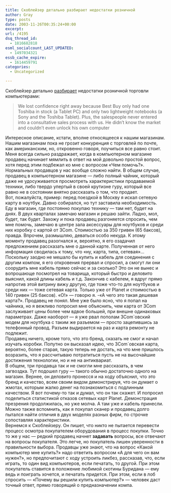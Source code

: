 ```yaml
---
title: Скоблейзер детально разбирает недостатки розничной
author: Gray
type: posts
date: 2003-11-26T00:35:24+00:00
excerpt:
url: /4195
dsq_thread_id:
  - 1816682818
esml_socialcount_LAST_UPDATED:
  - 1497034321
essb_cache_expire:
  - 1614459791
categories:
  - Uncategorized

---
```








Скоблейзер детально <a href="http://radio.weblogs.com/0001011/2003/11/24.html#a5566" target="_blank">разбирает</a> недостатки розничной торговли компьютерами:

> We lost confidence right away because Best Buy only had one Toshiba in stock (a Tablet PC) and only two lightweight notebooks (a Sony and the Toshiba Tablet). Plus, the salespeople never entered into a consultative sales process with us. He didn&#8217;t know the market and couldn&#8217;t even unlock his own computer

Интересное описание, кстати, вполне относящееся к нашим магазинам. Нашим магазинам пока не грозит конкуренция с торговлей по почте, как американским, но, откровенно говоря, поучиться все равно стоит.  
Меня всегда сильно раздражает, когда в компьютерном магазине продавец начинает мямлить в ответ на мой довольно простой вопрос, хотя перед этим подбежал ко мне с вопросом &#171;Чем помочь?&#187;. Нормальных продавцов у нас вообще сложно найти. В общем случае, продавец в компьютерном магазине &#8212; либо полный чайник, который даже не удосуживается просмотреть характеристики продаваемой техники, либо твердо упертый в своей крутизне гуру, который все равно не в состоянии внятно рассказать о том, что продает.  
Вот, пожалуйста, пример: перед поездкой в Москву я искал сетевую карту в ноутбук. Давно собирался, но тут заставила необходимость. Еду в магазин, где постоянно покупаю технику &#8212; там нет, будет на днях. В двух кварталах замечаю магазин и решаю зайти. Ладно, мол, будет, так будет. Захожу и пока продавец разгоняется спросить, чем мне помочь, замечаю в центре зала аксессуары для ноутбуков и среди них коробку с картой от 3Com. Стоимостью за 350 гривен (65 баксов), правда. Впрочем, размышляю, деваться особо некуда. К этому моменту продавец разогнался и, вероятно, я его озадачил предложением рассказать мне о данной карте. Полученная от него информация сводилась к тому, что &#171;ну, карта, типа, сетевая&#187;&#8230; Поскольку заодно не мешало бы купить и кабель для соединения с другим компом, я его откровения прервал и спросил, а смогут ли они соорудить мне кабель прямо сейчас и за сколько? Это он не вынес и вопрошающе посмотрел на товарища, который быстро и деловито выяснил, какой длины кабель и т.д. Закончив с кабелем, я вдруг прямо напротив этой витрину вижу другую, где тоже что-то для ноутбуков и среди них &#8212; тоже сетевая карта. Только уже от Planet и стоимостью в 140 гривен (25 баксов). &#171;О!&#187; &#8212; говорю я. -&#171;А чего это такая дешевая карта?&#187;. Продавец не понял. Мне уже было ясно, что я попал на чайника, но я вежливо попросил мне объяснить, чем карта от 3Com заслуживает цены более чем вдвое большей, при внешне одинаковых параметрах. Даже наоборот &#8212; я уже рвал пополам 3Com\`овский модем для ноутбука с таким же разъемом &#8212; просто зацепившись за телефонный провод. Разъем выдирается на раз и карта ремонту не подлежит.  
Продавец ничего, кроме того, что это бренд, сказать не смог и начал изучать коробки. Попутно он высказал идею, что 3Com\`овская карта, вероятно, более старая, такую теперь не достать, на что мне пришлось возразить, что я рассчитываю потратиться пусть не на высочайшие достижения технологии, но и не на антиквариат.  
В общем, три продавца так и не смогли мне рассказать, в чем загвоздка. Тут подошел гуру &#8212; такого обычно достаточно одного на магазин. Вернее, он деловито пронесся и на ходу объяснил, что это бренд и качество, всем своим видом демонстрируя, что он думает о жмотах, которым жалко денег на познакомиться с подлинным качеством. Я вот почему-то так и думал, что он так скажет. И попросил поделиться статистикой отказов сетевых карт Planet. Демонстрация презрения продолжилась, но уже молча. А там уже и кабель принесли.  
Можно также вспомнить, как я покупал сканер и продавец долго пытался найти отличия в двух моделях разных фирм, по строчке сопоставляя характеристики.  
Вернемся к Скоблейзеру. Он пишет, что никто не пытается перевести процесс осмотра покупателем оборудования в процесс покупки. Точно то же у нас &#8212; редкий продавец начнет **задавать** вопросы, все отвечают на вопросы покупателя. Это легче, но покупатель лишен уверенности в правильности выбора. Продавцы уже знают, что на вопрос &#171;Какой компьютер мне купить?&#187; надо ответить вопросом &#171;А для чего он вам нужен?&#187;, но предпочитают с ходу устроить ликбез, рассказав, что, если играть, то один вид компьютеров, если печатать, то другой. При этом покупатель ставится в положение любимой скотины Буридана &#8212; ему ведь и поиграть хочется, и печатать придется. При этом, если в лоб спросить &#8212; &#171;Почему вы решили купить компьютер?&#187; &#8212; человек даст точный ответ, прямо говорящий о предназначении компа.